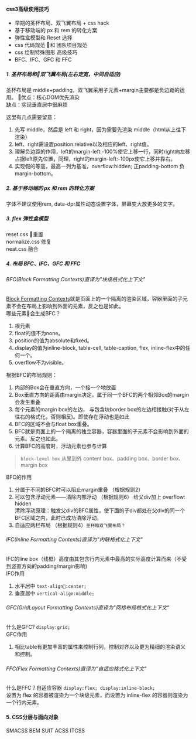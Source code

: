 #### css3高级使用技巧
- 早期的圣杯布局、双飞翼布局 + css hack
- 基于移动端的 px 和 rem 的转化方案
- 弹性盒模型和 Reset 选择
- css 代码规范 和 团队项目规范
- css 绘制特殊图形 高级技巧
- BFC、IFC、GFC 和 FFC

##### 1. 圣杯布局和双飞翼布局(左右定宽，中间自适应) 

圣杯布局是 middle+padding，双飞翼采用子元素+margin主要都是负边距的运用。
优点：核心DOM优先渲染  
缺点：实现垂直居中很麻烦

这里有几点需要留意：
1. 先写 middle，然后是 left 和 right，因为需要先渲染 middle（html从上往下渲染）
2. left、right需设置position:relative以及相应的left、right值。
3. 理解负边距的作用，left的margin-left:-100%使它上移一行，同时right向左移占据left原先位置，同理，right的margin-left:-100px使它上移并靠右。
4. 实现假的等高，最高一列为基准，overflow:hidden; 正padding-bottom 负margin-bottom。

##### 2. 基于移动端的 px 和 rem 的转化方案

字体不建议使用rem, data-dpr属性动态设置字体，屏幕变大放更多的文字。

##### 3. flex 弹性盒模型

reset.css 重置  
normalize.css 修复  
neat.css 融合  

##### 4. 布局 BFC、IFC、GFC 和 FFC

###### BFC(Block Formatting Contexts)直译为"块级格式化上下文"  
[Block Formatting Contexts](https://juejin.im/post/5909db2fda2f60005d2093db)就是页面上的一个隔离的渲染区域，容器里面的子元素不会在布局上影响到外面的元素，反之也是如此。  
哪些元素会生成BFC？
1. 根元素
2. float的值不为none。 
3. position的值为absolute和fixed。
4. display的值为inline-block, table-cell, table-caption, flex, inline-flex中的任何一个。 
5. overflow不为visible。 

根据BFC的布局规则：
1. 内部的Box会在垂直方向，一个接一个地放置
2. Box垂直方向的距离由margin决定。属于同一个BFC的两个相邻Box的margin会发生重叠
3. 每个元素的margin box的左边， 与包含块border box的左边相接触(对于从左往右的格式化，否则相反)。即使存在浮动也是如此
4. BFC的区域不会与float box重叠。
5. BFC就是页面上的一个隔离的独立容器，容器里面的子元素不会影响到外面的元素。反之也如此。
6. 计算BFC的高度时，浮动元素也参与计算

> `block-level box` 从里到外 content box、padding box、border box、margin box

BFC的作用
1. 分属于不同的BFC时可以阻止margin重叠 （根据规则2）
2. 可以包含浮动元素——清除内部浮动 （根据规则6）
给父div加上 overflow: hidden  
清除浮动原理：触发父div的BFC属性，使下面的子div都处在父div的同一个BFC区域之内，此时已成功清除浮动。
3. 自适应两栏布局 （根据规则4）`圣杯和双飞翼布局？`

###### IFC(Inline Formatting Contexts)直译为"内联格式化上下文"
IFC的line box（线框）高度由其包含行内元素中最高的实际高度计算而来（不受到竖直方向的padding/margin影响)  
IFC作用
1. 水平居中 `text-align:center;`
2. 垂直居中 `vertical-align:middle;`
###### GFC(GridLayout Formatting Contexts)直译为"网格布局格式化上下文"
什么是GFC? `display:grid;`  
GFC作用  
1. 相比table有更加丰富的属性来控制行列，控制对齐以及更为精细的渲染语义和控制。
###### FFC(Flex Formatting Contexts)直译为"自适应格式化上下文"
什么是FFC？自适应容器 `display:flex; display:inline-block;`  
设置为 flex 的容器被渲染为一个块级元素，而设置为 inline-flex 的容器则渲染为一个行内元素。
#### 5. CSS分层与面向对象
SMACSS
BEM
SUIT
ACSS
ITCSS
